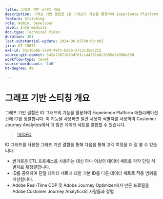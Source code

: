 ```yaml
---
title: 그래프 기반 스티칭 개요
description: 그래프 기반 결합은 ID 그래프의 기능을 활용하여 Experience Platform 애플리케이션 간에 ID를 정렬합니다. 이 기능을 사용하면 일반 사용자 식별자를 사용하여 Customer Journey Analytics에서 더 많은 데이터 세트를 결합할 수 있습니다.
feature: Stitching
role: Admin, Developer
level: Intermediate
doc-type: Technical Video
duration: 301
last-substantial-update: 2024-06-05T00:00:00Z
jira: KT-15651
exl-id: b5c16b6b-3a84-49f5-b29b-a753c35e2212
source-git-commit: 542a72671643df81cc44391e6c3585e54990a308
workflow-type: tm+mt
source-wordcount: '146'
ht-degree: 4%

---
```


# 그래프 기반 스티칭 개요

그래프 기반 결합은 ID 그래프의 기능을 활용하여 Experience Platform 애플리케이션 간에 ID를 정렬합니다. 이 기능을 사용하면 일반 사용자 식별자를 사용하여 Customer Journey Analytics에서 더 많은 데이터 세트를 결합할 수 있습니다.

>[!VIDEO](https://video.tv.adobe.com/v/3448723/?learn=on&captions=kor)

ID 그래프를 사용한 그래프 기반 결합을 통해 다음을 통해 고객 여정을 더 잘 볼 수 있습니다.

* 번거로운 ETL 프로세스를 사용하는 대신 하나 이상의 데이터 세트를 각각 단일 식별자로 재정렬합니다.
* ID를 공유하여 단일 데이터 세트에 대한 기본 ID를 다른 데이터 세트로 적용 범위를 개선합니다.
* Adobe Real-Time CDP 및 Adobe Journey Optimizer에서 만든 프로필을 Adobe Customer Journey Analytics의 사람들과 정렬
